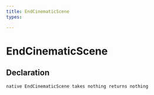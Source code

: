 ```yaml
---
title: EndCinematicScene
types:

---
```


# EndCinematicScene

## Declaration

```
native EndCinematicScene takes nothing returns nothing
```